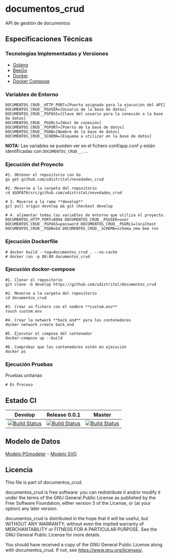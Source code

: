 # documentos_crud

API de gestión de documentos

## Especificaciones Técnicas

### Tecnologías Implementadas y Versiones

- [Golang](https://github.com/udistrital/introduccion_oas/blob/master/instalacion_de_herramientas/golang.md)
- [BeeGo](https://github.com/udistrital/introduccion_oas/blob/master/instalacion_de_herramientas/beego.md)
- [Docker](https://docs.docker.com/engine/install/ubuntu/)
- [Docker Compose](https://docs.docker.com/compose/)

### Variables de Entorno

```shell
DOCUMENTOS_CRUD__HTTP_PORT=[Puerto asignado para la ejecución del API]
DOCUMENTOS_CRUD__PGUSER=[Usuario de la base de datos]
DOCUMENTOS_CRUD__PGPASS=[Clave del usuario para la conexión a la base de datos]
DOCUMENTOS_CRUD__PGURLS=[Host de conexión]
DOCUMENTOS_CRUD__PGPORT=[Puerto de la base de datos]
DOCUMENTOS_CRUD__PGDB=[Nombre de la base de datos]
DOCUMENTOS_CRUD__SCHEMA=[Esquema a utilizar en la base de datos]
```

**NOTA:** Las variables se pueden ver en el fichero conf/app.conf y están identificadas con `DOCUMENTOS_CRUD__...`

### Ejecución del Proyecto

```shell
#1. Obtener el repositorio con Go
go get github.com/udistrital/novedades_crud

#2. Moverse a la carpeta del repositorio
cd $GOPATH/src/github.com/udistrital/novedades_crud

# 3. Moverse a la rama **develop**
git pull origin develop && git checkout develop

# 4. alimentar todas las variables de entorno que utiliza el proyecto.
DOCUMENTOS_HTTP_PORT=8094 DOCUMENTOS_CRUD__PGUSER=user DOCUMENTOS_CRUD__PGPASS=password DOCUMENTOS_CRUD__PGURLS=localhost DOCUMENTOS_CRUD__PGDB=bd DOCUMENTOS_CRUD__SCHEMA=schema_new bee run
```

### Ejecución Dockerfile

```shell
# docker build --tag=documentos_crud . --no-cache
# docker run -p 80:80 documentos_crud
```

### Ejecución docker-compose

```shell
#1. Clonar el repositorio
git clone -b develop https://github.com/udistrital/documentos_crud

#2. Moverse a la carpeta del repositorio
cd documentos_crud

#3. Crear un fichero con el nombre **custom.env**
touch custom.env

#4. Crear la network **back_end** para los contenedores
docker network create back_end

#5. Ejecutar el compose del contenedor
docker-compose up --build

#6. Comprobar que los contenedores estén en ejecución
docker ps
```

### Ejecución Pruebas

Pruebas unitarias

```shell
# En Proceso
```

## Estado CI

| Develop | Release 0.0.1 | Master |
| -- | -- | -- |
| [![Build Status](https://hubci.portaloas.udistrital.edu.co/api/badges/udistrital/documentos_crud/status.svg?ref=refs/heads/develop)](https://hubci.portaloas.udistrital.edu.co/udistrital/documentos_crud) | [![Build Status](https://hubci.portaloas.udistrital.edu.co/api/badges/udistrital/documentos_crud/status.svg?ref=refs/heads/release/0.0.1)](https://hubci.portaloas.udistrital.edu.co/udistrital/documentos_crud) | [![Build Status](https://hubci.portaloas.udistrital.edu.co/api/badges/udistrital/documentos_crud/status.svg?ref=refs/heads/master)](https://hubci.portaloas.udistrital.edu.co/udistrital/documentos_crud) |

## Modelo de Datos

[Modelo PGmodeler](database/documento.dbm) - [Modelo SVG](database/documento.svg)

## Licencia

This file is part of documentos_crud.

documentos_crud is free software: you can redistribute it and/or modify it under the terms of the GNU General Public License as published by the Free Software Foundation, either version 3 of the License, or (at your option) any later version.

documentos_crud is distributed in the hope that it will be useful, but WITHOUT ANY WARRANTY; without even the implied warranty of MERCHANTABILITY or FITNESS FOR A PARTICULAR PURPOSE. See the GNU General Public License for more details.

You should have received a copy of the GNU General Public License along with documentos_crud. If not, see https://www.gnu.org/licenses/.

